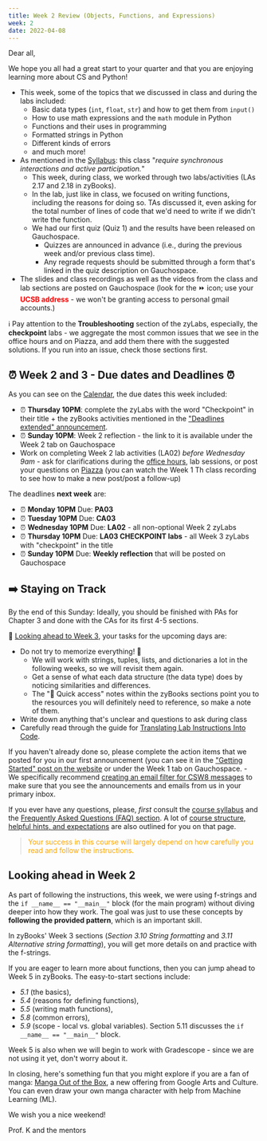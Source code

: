 ```yaml
---
title: Week 2 Review (Objects, Functions, and Expressions)
week: 2
date: 2022-04-08
---
```


Dear all,

We hope you all had a great start to your quarter and that you are enjoying learning more about CS and Python!
* This week, some of the topics that we discussed in class and during the labs included:  
    - Basic data types (`int`, `float`, `str`) and how to get them from `input()`
    - How to use math expressions and the `math` module in Python
    - Functions and their uses in programming
    - Formatted strings in Python
    - Different kinds of errors 
    - and much more!
* As mentioned in the [Syllabus]({{site.url}}/{{site.baseurl}}/about#online-class): this class "_require synchronous interactions and active participation._" 
    - This week, during class, we worked through two labs/activities (LAs 2.17 and 2.18 in zyBooks).
    - In the lab, just like in class, we focused on writing functions, including the reasons for doing so. TAs discussed it, even asking for the total number of lines of code that we'd need to write if we didn't write the function.
    - We had our first quiz (Quiz 1) and the results have been released on Gauchospace. 
        - Quizzes are announced in advance (i.e., during the previous week and/or previous class time). 
        - Any regrade requests should be submitted through a form that's linked in the quiz description on Gauchospace.
* The slides and class recordings as well as the videos from the class and lab sections are posted on Gauchospace (look for the ⏩ icon; use your <span style="color:red">**UCSB address**</span> - we won't be granting access to personal gmail accounts.)

ℹ️ Pay attention to the **Troubleshooting** section of the zyLabs, especially, the **checkpoint** labs - we aggregate the most common issues that we see in the office hours and on Piazza, and add them there with the suggested solutions.
If you run into an issue, check those sections first.


## ⏰ Week 2 and 3 - Due dates and Deadlines ⏰
As you can see on the [Calendar]({{site.url}}/{{site.baseurl}}/calendar#week-2), the due dates this week included:
* ⏰  **Thursday 10PM**: complete the zyLabs with the word "Checkpoint" in their title + the zyBooks activities mentioned in the ["Deadlines extended" announcement]({{site.url}}/{{site.baseurl}}/announcements/).
* ⏰  **Sunday 10PM**: Week 2 reflection - the link to it is available under the Week 2 tab on Gauchospace
* Work on completing Week 2 lab activities (LA02) _before Wednesday 9am_ - ask for clarifications during the [office hours]({{site.url}}/{{site.baseurl}}/schedule/), lab sessions, or post your questions on [Piazza]({{site.aux_links.Piazza}}) (you can watch the Week 1 Th class recording to see how to make a new post/post a follow-up)

The deadlines **next week** are:
* ⏰ **Monday 10PM** Due: **PA03**
* ⏰ **Tuesday 10PM** Due: **CA03**
* ⏰ **Wednesday 10PM** Due: **LA02** - all non-optional Week 2 zyLabs
* ⏰ **Thursday 10PM** Due: **LA03 CHECKPOINT labs** - all Week 3 zyLabs with "checkpoint" in the title
* ⏰ **Sunday 10PM** Due: **Weekly reflection** that will be posted on Gauchospace


## ➡️    Staying on Track

By the end of this Sunday: Ideally, you should be finished with PAs for Chapter 3 and done with the CAs for its first 4-5 sections.

🔮 [Looking ahead to Week 3]({{site.url}}/{{site.baseurl}}/calendar#week-3), your tasks for the upcoming days are:
* Do not try to memorize everything! 💎
    - We will work with strings, tuples, lists, and dictionaries a lot in the following weeks, so we will revisit them again.
    - Get a sense of what each data structure (the data type) does by noticing similarities and differences.
    - The "📎 Quick access" notes within the zyBooks sections point you to the resources you will definitely need to reference, so make a note of them.
* Write down anything that's unclear and questions to ask during class
* Carefully read through the guide for [Translating Lab Instructions Into Code]({{site.url}}/{{site.baseurl}}/ref/labtocode). 

If you haven't already done so, please complete the action items that we posted for you in our first announcement (you can see it in the ["Getting Started" post on the website]({{site.url}}/{{site.baseurl}}/announcements/) or under the Week 1 tab on Gauchospace. 
    - We specifically recommend [creating an email filter for CSW8 messages]({{site.url}}/{{site.baseurl}}/success#create-an-email-filter) to make sure that you see the announcements and emails from us in your primary inbox.

If you ever have any questions, please, _first_ consult the [course syllabus]({{site.url}}/{{site.baseurl}}/about) and the [Frequently Asked Questions (FAQ) section]({{site.url}}/{{site.baseurl}}/faq). A lot of [course structure, helpful hints, and expectations]({{site.url}}/{{site.baseurl}}/faq/#weekly-pattern-and-planning-your-work) are also outlined for you on that page.

> <span style="color:orange"> Your success in this course will largely depend on how carefully you read and follow the instructions.</span>

## Looking ahead in Week 2

As part of following the instructions, this week, we were using f-strings and the `if __name__ == "__main__"` block (for the main program) without diving deeper into how they work. The goal was just to use these concepts by **following the provided pattern**, which is an important skill.

In zyBooks' Week 3 sections (_Section 3.10 String formatting_ and _3.11 Alternative string formatting_), you will get more details on and practice with the f-strings. 

If you are eager to learn more about functions, then you can jump ahead to Week 5 in zyBooks. 
The easy-to-start sections include: 
* _5.1_ (the basics), 
* _5.4_ (reasons for defining functions), 
* _5.5_ (writing math functions), 
* _5.8_ (common errors),
* _5.9_ (scope - local vs. global variables). 
Section 5.11 discusses the `if __name__ == "__main__"` block.

Week 5 is also when we will begin to work with Gradescope - since we are not using it yet, don't worry about it.

In closing, here's something fun that you might explore if you are a fan of manga: [Manga Out of the Box](https://artsandculture.google.com/project/manga), a new offering from Google Arts and Culture.  You can even draw your own manga character with help from Machine Learning (ML).

We wish you a nice weekend!

Prof. K and the mentors

